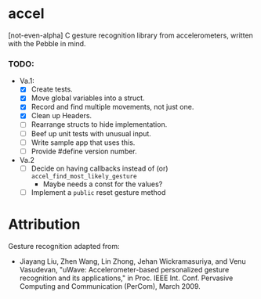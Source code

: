 accel
=====

[not-even-alpha] C gesture recognition library from accelerometers, written with the Pebble in mind.


### TODO:


- Va.1:
    - [x] Create tests.
    - [x] Move global variables into a struct.
    - [x] Record and find multiple movements, not just one.
    - [x] Clean up Headers.
    - [ ] Rearrange structs to hide implementation.
    - [ ] Beef up unit tests with unusual input.
    - [ ] Write sample app that uses this.
    - [ ] Provide #define version number.
- Va.2
    - [ ] Decide on having callbacks instead of (or) `accel_find_most_likely_gesture`
        - Maybe needs a const for the values?
    - [ ] Implement a `public` reset gesture method

Attribution
=====

Gesture recognition adapted from:
- Jiayang Liu, Zhen Wang, Lin Zhong, Jehan Wickramasuriya, and Venu Vasudevan, "uWave: Accelerometer-based personalized gesture recognition and its applications," in Proc. IEEE Int. Conf. Pervasive Computing and Communication (PerCom), March 2009.
